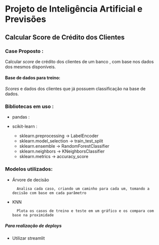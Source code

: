 # Projeto de Inteligência Artificial e Previsões

## Calcular Score de Crédito dos Clientes

### Case Proposto : 

Calcular _score_ de crédito dos clientes de um banco , com base nos dados dos mesmos disponíveis.

#### Base de dados para treino:

_Scores_ e dados dos clientes que já possuem classificação na base de dados.

### Bibliotecas em uso :

- pandas :

- scikit-learn :

    - sklearn.preprocessing -> LabelEncoder
    - sklearn.model_selection -> train_test_split
    - sklearn.ensemble -> RandomForestClassifier
    - sklearn.neighbors -> KNeighborsClassifier
    - sklearn.metrics -> accuracy_score



### Modelos utilizados:

- Árvore de decisão 

        Analisa cada caso, criando um caminho para cada um, tomando a decisão com base em cada parâmetro


- KNN

        Plota os casos de treino e teste em um gráfico e os compara com base na proximidade

##### Para realização de deploys
- Utilizar streamlit